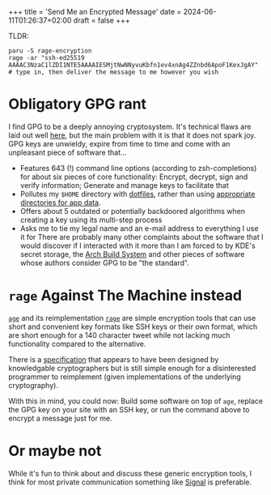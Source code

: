 +++
title = 'Send Me an Encrypted Message'
date = 2024-06-11T01:26:37+02:00
draft = false
+++

TLDR:
```
paru -S rage-encryption
rage -ar "ssh-ed25519 AAAAC3NzaC1lZDI1NTE5AAAAIESMjtNwNNyvuKbfn1ev4xnAg4ZZnbd6ApoF1KexJgAY"
# type in, then deliver the message to me however you wish
```

# Obligatory GPG rant
I find GPG to be a deeply annoying cryptosystem. It's technical flaws are laid out well [here](https://www.latacora.com/blog/2019/07/16/the-pgp-problem/), but the main problem with it is that it does not spark joy. GPG keys are unwieldy, expire from time to time and come with an unpleasant piece of software that...
- Features 643 (!) command line options (according to zsh-completions) for about six pieces of core functionality: Encrypt, decrypt, sign and verify information; Generate and manage keys to facilitate that
- Pollutes my `$HOME` directory with [dotfiles](https://hiphish.github.io/blog/2020/08/30/dotfiles-were-a-mistake/), rather than using [appropriate directories for app data](https://specifications.freedesktop.org/basedir-spec/basedir-spec-latest.html).
- Offers about 5 outdated or potentially backdoored algorithms when creating a key using its multi-step process
- Asks me to tie my legal name and an e-mail address to everything I use it for
There are probably many other complaints about the software that I would discover if I interacted with it more than I am forced to by KDE's secret storage, the [Arch Build System](https://wiki.archlinux.org/title/Arch_build_system) and other pieces of software whose authors consider GPG to be "the standard".

# `rage` Against The Machine instead
[`age`](https://age-encryption.org) and its reimplementation [`rage`](https://github.com/str4d/rage) are simple encryption tools that can use short and convenient key formats like SSH keys or their own format, which are short enough for a 140 character tweet while not lacking much functionality compared to the alternative. 

There is a [specification](https://github.com/C2SP/C2SP/blob/main/age.md) that appears to have been designed by knowledgable cryptographers but is still simple enough for a disinterested programmer to reimplement (given implementations of the underlying cryptography). 

With this in mind, you could now: Build some software on top of `age`, replace the GPG key on your site with an SSH key, or run the command above to encrypt a message just for me.

# Or maybe not
While it's fun to think about and discuss these generic encryption tools, I think for most private communication something like [Signal](https://signal.org/) is preferable.
